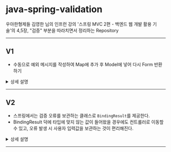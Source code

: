 
# java-spring-validation

우아한형제들 김영한 님의 인프런 강의 '스프링 MVC 2편 - 백엔드 웹 개발 활용 기술'의 4,5장, "검증" 부분을 따라치면서 정리하는 Repository

---

## V1
- 수동으로 예외 메시지를 작성하여 Map에 추가 후 Model에 넣어 다시 Form 반환하기

<details>
<summary>상세 설명</summary>
<div markdown="1">

### 컨트롤러에 검증 로직 추가
```java
    @PostMapping("/add")
    public String addItem(@ModelAttribute Item item, RedirectAttributes redirectAttributes, Model model) {

        // 검증 오류 결과를 보관
        Map<String, String> errors = new HashMap<>();

        // 검증 로직
        if (!StringUtils.hasText(item.getItemName())) {
            errors.put("itemName", "상품 이름은 필수 입니다.");
        }

        if (item.getPrice()==null || item.getPrice() < 1000 || item.getPrice() > 1_000_000) {
            errors.put("price", "가격은 1,000 ~ 1,000,000까지 허용됩니다.");
        }

        if (item.getQuantity() == null || item.getQuantity() > 9999) {
            errors.put("quantity", "수량은 최대 9,999까지 허용됩니다.");
        }

        if (item.getPrice() != null && item.getQuantity() != null) {
            int resultPrice = item.getPrice() * item.getQuantity();
            if (resultPrice < 10000) {
                errors.put("globalError", String.format("가격 * 수량의 합은 10,000원 이상이어야 합니다. 현재값 = %d", resultPrice));
            }
        }

        // 검증에 실패하면 다시 입력 폼으로 보내기
        if (!errors.isEmpty()) {
            log.info("errors = {}", errors);
            model.addAttribute("errors", errors);
            return "validation/v1/addForm";
        }

        // 성공 로직

        Item savedItem = itemRepository.save(item);
        redirectAttributes.addAttribute("itemId", savedItem.getId());
        redirectAttributes.addAttribute("status", true);
        return "redirect:/validation/v1/items/{itemId}";
    }

```
- 컨트롤러에서 검증 로직을 분기문으로 작성하여, 문제가 있을 때마다 Map에 문자열로 오류를 저장함
- 오류가 하나라도 있으면 model에 오류들을 담아서 다시 form을 반환함.

### 오류 발생시 메시지 발생
```html
<form action="item.html" th:action th:object="${item}" method="post">
    <div th:if="${errors?.containsKey('globalError')}">
        <p class="field-error" th:text="${errors['globalError']}">전체 오류 메시지</p>
    </div>
    <div>
        <label for="itemName" th:text="#{label.item.itemName}">상품명</label>
        <input type="text" id="itemName" th:field="*{itemName}"
               th:classappend="${errors?.containsKey('itemName')} ? 'field-error' : _"
               class="form-control" placeholder="이름을 입력하세요">
        <div class="field-error" th:if="${errors?.containsKey('itemName')}" th:text="${errors['itemName']}">
            상품명 오류
        </div>
```
-`${errors?.containsKey('globalError')}`
- `errors?` : errors가 null일 경우 호출시 NullPointerException일 발생함. 이럴 경우 이를 호출한 메서드가 null을 반환하도록 함
- 타임리프에서는 `th:if` 속성에서 null을 false로 처리한다.
- 예외 발생시 `th:classappend`를 통하여, 예외 스타일을 적용함


### V1 방식의 한계
- 뷰 템플릿에서 중복처리할 것이 너무 많음
- 타입에 안 맞는 값은 애초에 컨트롤러에 값이 넘어오기 전에 예외가 발생해버림.
  - 컨트롤러에 넘어올 수 없는 예외에 대해서는 애초에 검증 로직을 수행할 수 없게 되버린다.
- 오류가 발생하면, 다시 화면에 입력값을 넘겨야하는데 타입오류가 발생한 경우에는 애초에 값 저장이 불가능하므로 문자를 보관할 수 없음.
- 결국 고객이 입력한 값을 타입에 무관하게 어딘가에 별도로 관리해야함.

</div>
</details>

---

## V2

- 스프링에서는 검증 오류를 보관하는 클래스로 `BindingResult`를 제공한다.
- BindingResult 덕에 타입에 맞지 않는 값이 들어왔을 경우에도 컨트롤러로 이동할 수 있고, 오류 발생 시 사용자 입력값을 보관하는 것이 편리해진다.
<details>
<summary>상세 설명</summary>
<div markdown="1">

### BindingResult 도입
```java
@PostMapping("/add")
    public String addItemV2(@ModelAttribute Item item, BindingResult bindingResult, RedirectAttributes redirectAttributes) {
```
- BindingResult를 매개변수에 선언해준다. (**`@ModelAttribute`의 대상이 되는 매개변수의 바로 뒤에 선언해야한다.**)
  - BindingResult를 선언해주지 않으면 바인딩 실패시 404오류가 발생하면서 컨트롤러가 호출되지 않고, 오류페이지로 이동함.
  - BindingResult를 선언하면 오류정보를 BindingResult에 담아서 컨트롤러를 정상 호출함
- BindingResult에 검증 오류를 적용하는 방법
  - 개발자가 수동 등록(addError)
  - `@ModelAttribute`의 바인딩 오류 시 스프링에 넣어줌
  - validator 사용
```java
// 검증에 실패하면 다시 입력 폼으로 보내기
if (bindingResult.hasErrors()) {
    log.info("bindingResult = {}", bindingResult);
    return "validation/v2/addForm";
}
```
- BindingResult는 자동으로 Model에 넘어간다.
  - hasErrors() : 등록된 오류가 있으면 true
  - 예외가 있으면 다시 폼을 응답하는 식으로 처리 

### BindingResult의 상속관계
- Errors : BindingResult의 상위 인터페이스
- BindingResult : 인터페이스
  - 추가 기능 추가. 주로 BindingResult를 사용

### 글로벌 오류 - ObjectError
```java
public ObjectError(String objectName, String defaultMessage) {...}

public ObjectError(String objectName, 
@Nullable String[] codes, @Nullable Object[] arguments, 
@Nullable String defaultMessage) {...}
```
- objectName : `@ModelAttribute`로 지정한 이름
- codes : 메시지 코드
  - String[]으로 여러가지 메시지 코드를 저장해둔다. 1순위, 2순위, 3순위, ...를 찾아서 1순위에 있는 메시지로 넘김
- arguments : 메시지에서 사용하는 인자
  - Object[]으로 여러가지 메시지에 사용하는 인자를 지정함
- defaultMessage : 오류 메시지

### 필드 오류 - FieldError

#### 1. FieldError?
- FieldError는 두가지 생성자를 가지고 있다.
- 필드에서 바인딩 오류가 발생할 경우, 스프링은 자동으로 FieldError를 생성하여 BindingResult에 넣어준다.

#### 2. FieldError의 생성자
```java
public FieldError(String objectName, String field, String defaultMessage) {...}

public FieldError(String objectName, String field, 
@Nullable Object rejectedValue, boolean bindingFailure,
@Nullable String[] codes, @Nullable Object[] arguments, 
@Nullable String defaultMessage) {...}
```
- objectName : `@ModelAttribute`로 지정한 이름
- field : 오류가 발생한 필드명
- rejectedValue : 사용자가 입력한 값(거절된 값)
- bindingFilure : 바인딩 실패이면 true, 바인딩 실패가 아닌 경우(검증에서 걸린 경우) false
- codes : 메시지 코드
  - String[]으로 여러가지 메시지 코드를 저장해둔다. 1순위, 2순위, 3순위, ...를 찾아서 1순위에 있는 메시지로 넘김
- arguments : 메시지에서 사용하는 인자
  - Object[]으로 여러가지 메시지에 사용하는 인자를 지정함
- defaultMessage : 오류 메시지

### addForm.html - 글로벌 오류 출력
```html
<form action="item.html" th:action th:object="${item}" method="post">
    <div th:if="${#fields.hasGlobalErrors()}">
        <p class="field-error"
           th:each="err : ${#fields.globalErrors()}" th:text="${err}">글로벌 오류 메시지</p>
    </div>
```
- `#fields` : BindingResult가 제공하는 검증 오류에 접근
  - `"${fields.hasGlobalErrors()}"` : 글로벌 오류가 있는 지 여부 반환
  - `${fields.globalErrors()` : 글로벌 오류들

### addForm.html - 필드 오류 출력
```html
<div>
    <label for="itemName" th:text="#{label.item.itemName}">상품명</label>
    <input type="text" id="itemName" th:field="*{itemName}" 
           th:errorclass="field-error" 
           class="form-control" placeholder="이름을 입력하세요">
    <div class="field-error" 
         th:errors="*{itemName}">
        상품명 오류
    </div>
</div>
```
- `th:errors` : 필드에서 예외가 발생하면 태그를 출력함
- `th:errorclass` : `th:field`에서 지정한 필드에 오류가 있으면 오류 class 속성을 추가함

### 폼 입력 오류 발생 시 값을 유지하는 로직
- 바인딩이 실패하면 스프링은 FieldError를 생성하여 rejectedValue에 사용자 입력값을 저장함. 
- 바인딩 실패가 아닌 경우, 즉 검증 오류일 경우 FieldError의 rejectedValue에 입력값을 저장하여 처리하면 됨.
- 필드에서 오류 발생 시, thymeleaf는 th:field의 값을 바인딩 객체 기준이 아닌, FieldError에서 보관한 값을 출력한다.

### bindingResult - reject(), rejectValue()

- BindingResult는 이미 바인딩 객체를 알고 있다.
- 이런 관점에서 reject, rejectValue는 위에서 했던 Error 생성의 편의성을 제공해준다.
  - BindingResult는 이미 바인딩 객체가 뭔지 알고 있으니 그런 것까지 굳이 알려줄 필요가 없다.
  - 간단히 입력한 오류코드, 바인딩 객체 정보를 기반으로 messageCodeResolver를 통해 메시지 코드를 찾아낼 수 있다.

#### properties의 코드 지정
```properties
range.item.price=가격은 {0} ~ {1}까지 허용합니다.
```
- 맨 앞 : 요구사항, 제약조건
- 가운데 : 객체명
- 맨 뒤 : 필드명
#### reject(...) - ObjectError 지원
```java
// reject 사용례
if (resultPrice < 10000) {
        bindingResult.reject("totalPriceMin", new Object[]{10_000, resultPrice},null);
        }

// rejectValue(...) 사용례
bindingResult.rejectValue("itemName", "required");
```
- rejectValue(...) : FieldError 편의성 제공
- reject(...) : ObjectError 편의성 제공

#### 어떤 원리로 작동하는가?
- bindingResult는 내부적으로 messageCodeResolver를 통해 messageCodes를 만들어낸다.
  - reject (글로벌 에러)
    1. code.객체명
    2. code
  - rejectValue (필드 에러)
    1. code.객체명.필드명
    2. code.필드명
    3. code.필드타입
    4. code
- messageCodes 및 메서드 호출 시 전달한 인자들을 기반으로, 각각 ObjectError, FieldError 메서드를 호출하여 에러를 생성
  - 생성시 messageCodes를 읽고 1번부터 순서대로 errors.properties에서 찾아서 메시지를 만들어냄.
- 에러를 bindingResult에 저장

### 타입 오류 처리

```properties
## 추가 (타입 오류)
typeMismatch.java.lang.Integer=숫자를 입력해주세요.
typeMismatch=타입 오류입니다.
```
- 스프링은 타입 오류가 발생하면 `typeMismatch`오류 코드를 사용함
- 이 오류코드가 MessageCodesResolver를 통하면서 4가지 메시지 코드가 생성됨
- 이 부분에 대해서 errors.properties에서 별도로 메시지를 설정하면 이제, 타입 오류에 대해서도 메시지 처리가 가능해진다.

### validator 분리
```java
public interface Validator {
	boolean supports(Class<?> clazz);
	void validate(Object target, Errors errors);
}
```
- 스프링은 Validator 인터페이스를 제공함
- support : Validator가 해당 클래스를 지원하는가
- validate : 실제 검증로직
  - target : 객체. 형변환해서 사용하면 됨
  - errors : 오류들. BindingResults는 Errors의 하위 인터페이스이므로 이걸 인자로 호출하면 됨
- 검증에 대한 로직을 Validator로 넘김

### WebDataBinder(검증기) 도입
- `@InitBinder` : 검증기를 컨트롤러 호출 시마다 WebDataBinder 인스턴스를 새로 생성후 validator를 호출함.
- `@Validated` : 검증기를 통해 검증할 클래스
- 스프링은 WebMvcBinder에 등록된 검증기를 찾아서 실행함. 여러 검증기를 등록한다면 supports에 의해서 어떤 검증기를 실행할지 구분함.
- 모든 컨트롤러에 대해 글로벌 설정을 하고 싶으면, 메인 클래스에서 WebMvcConfigurer를 구현하고 getValidator() 메서드에서 글로벌 설정할 검증기를 반환하면 됨. (잘 안 씀)

</div>
</details>

---

